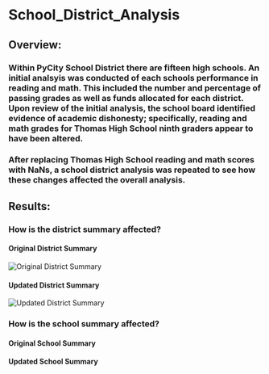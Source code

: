 # School_District_Analysis

## Overview:

### Within PyCity School District there are fifteen high schools. An initial analsyis was conducted of each schools performance in reading and math. This included the number and percentage of passing grades as well as funds allocated for each district. Upon review of the initial analysis, the school board identified evidence of academic dishonesty; specifically, reading and math grades for Thomas High School ninth graders appear to have been altered. 

### After replacing Thomas High School reading and math scores with NaNs, a school district analysis was repeated to see how these changes affected the overall analysis.

## Results:

### How is the district summary affected?

#### Original District Summary
![Original District Summary](https://user-images.githubusercontent.com/100816778/162599456-f6bbe1bb-4865-4d47-88b4-f55f2b5d5b00.png)

#### Updated District Summary
![Updated District Summary](https://user-images.githubusercontent.com/100816778/162599465-86f7e7dc-a570-49b9-9746-a545f6ae8d08.png)

### How is the school summary affected?

#### Original School Summary


#### Updated School Summary

